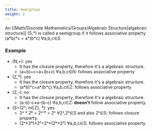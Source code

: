 ```yaml
---
title: Semigroup
weight: 2
---
```

An [[Math/Discrete Mathematics/Groups/Algebraic Structure|algebraic structure]] (S,\*) is called a semigroup if it follows associative property
(a\*b)\*c = a\*(b\*c) ∀a,b,c∈S

### Example
* (N,+): yes
	* It has the closure property, therefore it's a algebraic structure.
	* (a+b)+c=a+(b+c) ∀a,b,c∈N: follows associative property
* (Z,\*): yes
	* It has the closure property, therefore it's a algebraic structure.
	* (a\*b)\*c=a\*(b\*c) ∀a,b,c∈Z: follows associative property
* (Z,-): no
	* It has the closure property, therefore it's a algebraic structure.
	* (a-b)-c≠a-(b-c) ∀a,b,c∈Z: **doesn't** follow associative property.
* (S={2ⁿ; n∈Z}, \*): yes
	* 2ᵃ \* 2ᵇ = 2ᵃ⁺ᵇ = 2ᶜ ∀2ᵃ,2ᵇ∈S and also 2ᶜ∈S: follows closure property.
	* (2ᵃ\*2ᵇ)\*2ᶜ=2ᵃ\*(2ᵇ\*2ᶜ) ∀a,b,c∈S: follows associative property.
